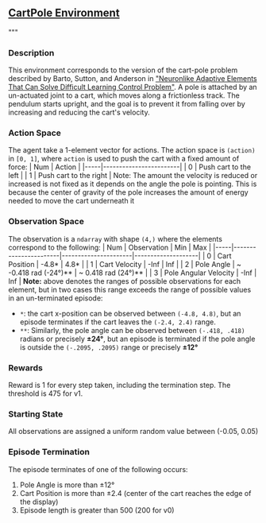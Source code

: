 ## [CartPole Environment](https://github.com/openai/gym/blob/master/gym/envs/classic_control/cartpole.py)
"""
### Description
This environment corresponds to the version of the cart-pole problem
described by Barto, Sutton, and Anderson in ["Neuronlike Adaptive Elements That Can Solve Difficult Learning Control Problem"](https://ieeexplore.ieee.org/document/6313077).
A pole is attached by an un-actuated joint to a cart, which moves along a
frictionless track. The pendulum starts upright, and the goal is to prevent
it from falling over by increasing and reducing the cart's velocity.
### Action Space
The agent take a 1-element vector for actions.
The action space is `(action)` in `[0, 1]`, where `action` is used to push
the cart with a fixed amount of force:
| Num | Action                 |
|-----|------------------------|
| 0   | Push cart to the left  |
| 1   | Push cart to the right |
Note: The amount the velocity is reduced or increased is not fixed as it depends on the angle the pole is pointing.
This is because the center of gravity of the pole increases the amount of energy needed to move the cart underneath it
### Observation Space
The observation is a `ndarray` with shape `(4,)` where the elements correspond to the following:
| Num | Observation           | Min                  | Max                |
|-----|-----------------------|----------------------|--------------------|
| 0   | Cart Position         | -4.8*                 | 4.8*                |
| 1   | Cart Velocity         | -Inf                 | Inf                |
| 2   | Pole Angle            | ~ -0.418 rad (-24°)** | ~ 0.418 rad (24°)** |
| 3   | Pole Angular Velocity | -Inf                 | Inf                |
**Note:** above denotes the ranges of possible observations for each element, but in two cases this range exceeds the
range of possible values in an un-terminated episode:
- `*`: the cart x-position can be observed between `(-4.8, 4.8)`, but an episode terminates if the cart leaves the
`(-2.4, 2.4)` range.
- `**`: Similarly, the pole angle can be observed between  `(-.418, .418)` radians or precisely **±24°**, but an episode is
terminated if the pole angle is outside the `(-.2095, .2095)` range or precisely **±12°**
### Rewards
Reward is 1 for every step taken, including the termination step. The threshold is 475 for v1.
### Starting State
All observations are assigned a uniform random value between (-0.05, 0.05)
### Episode Termination
The episode terminates of one of the following occurs:
1. Pole Angle is more than ±12°
2. Cart Position is more than ±2.4 (center of the cart reaches the edge of the display)
3. Episode length is greater than 500 (200 for v0)
